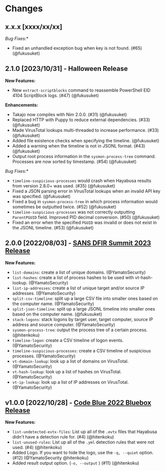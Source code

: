# Changes

## x.x.x [xxxx/xx/xx]

**Bug Fixes*:**

- Fixed an unhandled exception bug when key is not found. (#65) (@fukusuket)

## 2.1.0 [2023/10/31] - Halloween Release

**New Features:**

- New `extract-scriptblocks` command to reassemble PowerShell EID 4104 ScriptBlock logs. (#47) (@fukusuket)

**Enhancements:**

- Takajo now compiles with Nim 2.0.0. (#31) (@fukusuket)
- Replaced HTTP with Puppy to reduce external dependencies. (#33) (@fukusuket)
- Made VirusTotal lookups multi-threaded to increase performance. (#33) (@fukusuket)
- Added file existence checks when specifying the timeline. (@fukusuket)
- Added a warning when the timeline is not in JSONL format. (#43) (@fukusuket)
- Output root process information in the `sysmon-process-tree` command. Processes are now sorted by timestamp. (#54) (@fukusuket)

**Bug Fixes*:**

- `timeline-suspicious-processes` would crash when Hayabusa results from version 2.8.0+ was used. (#35) (@fukusuket)
- Fixed a JSON parsing error in VirusTotal lookups when an invalid API key was specified. (@fukusuket)
- Fixed a bug in `sysmon-process-tree` in which process information would sometimes be outputted twice. (#52) (@fukusuket)
- `timeline-suspicious-processes` was not correctly outputting `ParentPGUID` field. Improved PID decimal conversion. (#50) (@fukusuket)
- Fixed an error when the specified `PGUID` was invalid or does not exist in the JSONL timeline. (#53) (@fukusuket)

## 2.0.0 [2022/08/03] - [SANS DFIR Summit 2023 Release](https://www.sans.org/cyber-security-training-events/digital-forensics-summit-2023/)

**New Features:**

- `list-domains`: create a list of unique domains. (@YamatoSecurity)
- `list-hashes`: create a list of process hashes to be used with vt-hash-lookup. (@YamatoSecurity)
- `list-ip-addresses`: create a list of unique target and/or source IP addresses. (@YamatoSecurity)
- `split-csv-timeline`: split up a large CSV file into smaller ones based on the computer name. (@YamatoSecurity)
- `split-json-timeline`: split up a large JSONL timeline into smaller ones based on the computer name. (@fukusuket)
- `stack-logons`: stack logons by target user, target computer, source IP address and source computer. (@YamatoSecurity)
- `sysmon-process-tree`: output the process tree of a certain process. (@hitenkoku)
- `timeline-logon`: create a CSV timeline of logon events. (@YamatoSecurity)
- `timeline-suspicious-processes`: create a CSV timeline of suspicious processes. (@YamatoSecurity)
- `vt-domain-lookup`: look up a list of domains on VirusTotal. (@YamatoSecurity)
- `vt-hash-lookup`: look up a list of hashes on VirusTotal. (@YamatoSecurity)
- `vt-ip-lookup`: look up a list of IP addresses on VirusTotal. (@YamatoSecurity)

## v1.0.0 [2022/10/28] - [Code Blue 2022 Bluebox Release](https://codeblue.jp/2022/en/talks/?content=talks_24)

**New Features:**

- `list-undetected-evtx-files`: List up all of the `.evtx` files that Hayabusa didn't have a detection rule for. (#4) (@hitenkoku)
- `list-unused-rules`: List up all of the `.yml` detection rules that were not used. (#4) (@hitenkoku)
- Added Logo. If you want to hide the logo, use the `-q, --quiet` option. (#12) (@YamatoSecurity @hitenkoku)
- Added result output option. (`-o, --output` ) (#11) (@hitenkoku)
